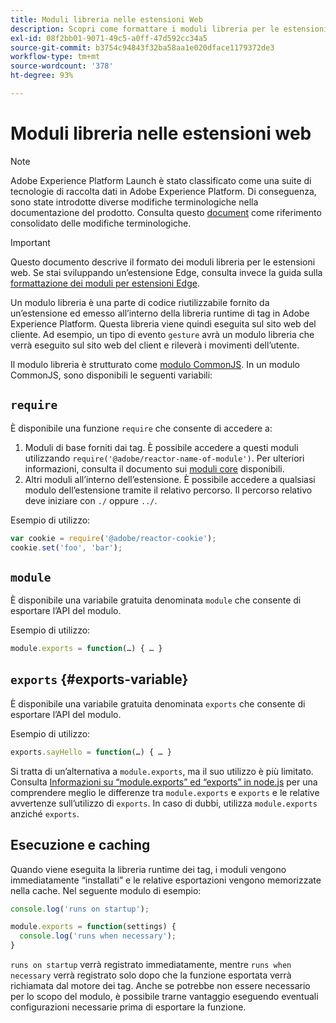 ```yaml
---
title: Moduli libreria nelle estensioni Web
description: Scopri come formattare i moduli libreria per le estensioni Web in Adobe Experience Platform.
exl-id: 08f2bb01-9071-49c5-a0ff-47d592cc34a5
source-git-commit: b3754c94843f32ba58aa1e020dface1179372de3
workflow-type: tm+mt
source-wordcount: '378'
ht-degree: 93%

---
```


# Moduli libreria nelle estensioni web

>[!NOTE]
>
>Adobe Experience Platform Launch è stato classificato come una suite di tecnologie di raccolta dati in Adobe Experience Platform. Di conseguenza, sono state introdotte diverse modifiche terminologiche nella documentazione del prodotto. Consulta questo [document](../../term-updates.md) come riferimento consolidato delle modifiche terminologiche.

>[!IMPORTANT]
>
>Questo documento descrive il formato dei moduli libreria per le estensioni web. Se stai sviluppando un’estensione Edge, consulta invece la guida sulla [formattazione dei moduli per estensioni Edge](../edge/format.md).

Un modulo libreria è una parte di codice riutilizzabile fornito da un’estensione ed emesso all’interno della libreria runtime di tag in Adobe Experience Platform. Questa libreria viene quindi eseguita sul sito web del cliente. Ad esempio, un tipo di evento `gesture` avrà un modulo libreria che verrà eseguito sul sito web del client e rileverà i movimenti dell’utente.

Il modulo libreria è strutturato come [modulo CommonJS](https://nodejs.org/api/modules.html#modules-commonjs-modules). In un modulo CommonJS, sono disponibili le seguenti variabili:

## `require`

È disponibile una funzione `require` che consente di accedere a:

1. Moduli di base forniti dai tag. È possibile accedere a questi moduli utilizzando `require('@adobe/reactor-name-of-module')`. Per ulteriori informazioni, consulta il documento sui [moduli core](./core.md) disponibili.
1. Altri moduli all’interno dell’estensione. È possibile accedere a qualsiasi modulo dell’estensione tramite il relativo percorso. Il percorso relativo deve iniziare con `./` oppure `../`.

Esempio di utilizzo:

```javascript
var cookie = require('@adobe/reactor-cookie');
cookie.set('foo', 'bar');
```

## `module`

È disponibile una variabile gratuita denominata `module` che consente di esportare l’API del modulo.

Esempio di utilizzo:

```javascript
module.exports = function(…) { … }
```

## `exports` {#exports-variable}

È disponibile una variabile gratuita denominata `exports` che consente di esportare l’API del modulo.

Esempio di utilizzo:

```javascript
exports.sayHello = function(…) { … }
```

Si tratta di un’alternativa a `module.exports`, ma il suo utilizzo è più limitato. Consulta [Informazioni su “module.exports” ed “exports” in node.js](https://www.sitepoint.com/understanding-module-exports-exports-node-js/) per una comprendere meglio le differenze tra `module.exports` e `exports` e le relative avvertenze sull’utilizzo di `exports`. In caso di dubbi, utilizza `module.exports` anziché `exports`.

## Esecuzione e caching

Quando viene eseguita la libreria runtime dei tag, i moduli vengono immediatamente “installati” e le relative esportazioni vengono memorizzate nella cache. Nel seguente modulo di esempio:

```javascript
console.log('runs on startup');

module.exports = function(settings) {
  console.log('runs when necessary');
}
```

`runs on startup` verrà registrato immediatamente, mentre `runs when necessary` verrà registrato solo dopo che la funzione esportata verrà richiamata dal motore dei tag. Anche se potrebbe non essere necessario per lo scopo del modulo, è possibile trarne vantaggio eseguendo eventuali configurazioni necessarie prima di esportare la funzione.
